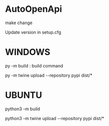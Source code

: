 # AutoOpenApi

make change

Update version in setup.cfg


# WINDOWS
py -m build : build command

py -m twine upload --repository pypi dist/*

# UBUNTU

python3 -m build

python3 -m twine upload --repository pypi dist/*

